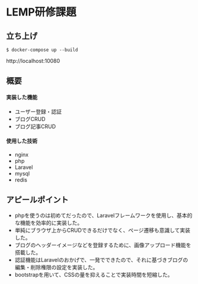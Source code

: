 # LEMP研修課題

## 立ち上げ
```
$ docker-compose up --build
```
http://localhost:10080

## 概要

#### 実装した機能
* ユーザー登録・認証
* ブログCRUD
* ブログ記事CRUD

#### 使用した技術
* nginx
* php
* Laravel
* mysql
* redis

## アピールポイント
* phpを使うのは初めてだったので、Laravelフレームワークを使用し、基本的な機能を効率的に実装した。
* 単純にブラウザ上からCRUDできるだけでなく、ページ遷移も意識して実装した。
* ブログのヘッダーイメージなどを登録するために、画像アップロード機能を搭載した。
* 認証機能はLaravelのおかげで、一発でできたので、それに基づきブログの編集・削除権限の設定を実装した。
* bootstrapを用いて、CSSの量を抑えることで実装時間を短縮した。